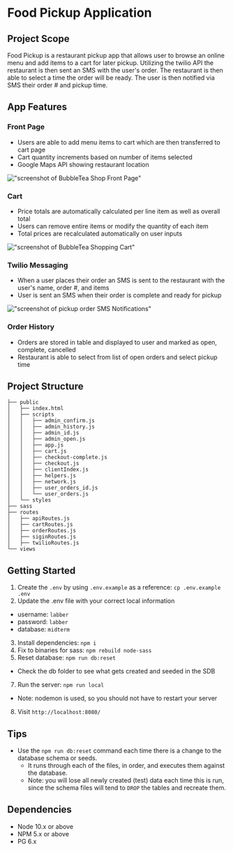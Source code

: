Food Pickup Application
=========

## Project Scope

Food Pickup is a restaurant pickup app that allows user to browse an online menu and add items to a cart for later pickup. Utilizing the twilio API the restaurant is then sent an SMS with the user's order. The restaurant is then able to select a time the order will be ready. The user is then notified via SMS their order # and pickup time.

## App Features

### Front Page
- Users are able to add menu items to cart which are then transferred to cart page
- Cart quantity increments based on number of items selected
- Google Maps API showing restaurant location

!["screenshot of BubbleTea Shop Front Page"](https://github.com/Davichavix/Food-Delivery/blob/features/README/docs/BubbleTea_Front_Page.png?raw=true)

### Cart
- Price totals are automatically calculated per line item as well as overall total
- Users can remove entire items or modify the quantity of each item
- Total prices are recalculated automatically on user inputs

!["screenshot of BubbleTea Shopping Cart"](https://github.com/Davichavix/Food-Delivery/blob/features/README/docs/BubbleTea_Cart.png?raw=true)

### Twilio Messaging
- When a user places their order an SMS is sent to the restaurant with the user's name, order #, and items
- User is sent an SMS when their order is complete and ready for pickup

!["screenshot of pickup order SMS Notifications"](https://github.com/Davichavix/Food-Delivery/blob/features/README/docs/SMS_Screenshot.jpg?raw=true)

### Order History
- Orders are stored in table and displayed to user and marked as open, complete, cancelled
- Restaurant is able to select from list of open orders and select pickup time


## Project Structure

```
├── public
│   ├── index.html
│   ├── scripts
│   │   ├── admin_confirm.js
│   │   ├── admin_history.js
│   │   ├── admin_id.js
│   │   ├── admin_open.js
│   │   ├── app.js
│   │   ├── cart.js
│   │   ├── checkout-complete.js
│   │   ├── checkout.js
│   │   ├── clientIndex.js
│   │   ├── helpers.js
│   │   ├── network.js
│   │   ├── user_orders_id.js
│   │   └── user_orders.js
│   └── styles
├── sass
├── routes
│   ├── apiRoutes.js
│   ├── cartRoutes.js
│   ├── orderRoutes.js
│   ├── siginRoutes.js
│   ├── twilioRoutes.js
└── views
```


## Getting Started

1. Create the `.env` by using `.env.example` as a reference: `cp .env.example .env`
2. Update the .env file with your correct local information 
  - username: `labber` 
  - password: `labber` 
  - database: `midterm`
3. Install dependencies: `npm i`
4. Fix to binaries for sass: `npm rebuild node-sass`
5. Reset database: `npm run db:reset`
  - Check the db folder to see what gets created and seeded in the SDB
7. Run the server: `npm run local`
  - Note: nodemon is used, so you should not have to restart your server
8. Visit `http://localhost:8080/`

## Tips

- Use the `npm run db:reset` command each time there is a change to the database schema or seeds. 
  - It runs through each of the files, in order, and executes them against the database. 
  - Note: you will lose all newly created (test) data each time this is run, since the schema files will tend to `DROP` the tables and recreate them.

## Dependencies

- Node 10.x or above
- NPM 5.x or above
- PG 6.x
